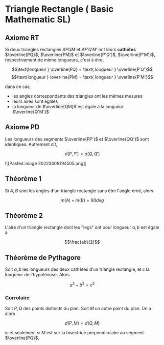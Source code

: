 # Triangle Rectangle ( Basic Mathematic SL)
## Axiome RT 
Si deux triangles rectangles $\Delta PQM$ et $\Delta P'Q'M'$ ont leurs **cathètes** $\overline{PQ}$, $\overline{PM}$ et $\overline{P'Q'}$, $\overline{P'M'}$, respectivement de même longueurs, c'est à dire,

$$\text{longueur } \overline{PQ} = \text{ longueur } \overline{P'Q'}$$
$$\text{longueur } \overline{PM} = \text{ longueur } \overline{P'M'}$$

dans ce cas,

- les angles correspondants des triangles ont les mêmes mesures
- leurs aires sont égales
- la longueur de $\overline{QM}$ est égale à la longueur $\overline{Q'M'}$

## Axiome PD
Les longueurs des segments $\overline{PP'}$ et $\overline{QQ'}$ sont identiques. Autrement dit,


$$d(P,P') = d(Q,Q')$$

![[Pasted image 20220408194505.png]]

## Théorème 1
Si $A, B$ sont les angles d'un triangle rectangle sans être l'angle droit, alors

$$m(A) + m(B) = 90 deg$$

## Théorème 2
L'aire d'un triangle rectangle dont les "legs" ont pour longueur $a,b$ est égale à

$$\frac{ab}{2}$$

## Théorème de Pythagore
Soit $a, b$ les longueurs des deux cathètes d'un triangle rectangle, et $c$ la longueur de l'hypoténuse. Alors

$$a^{2}+b^{2}=c^{2}$$

### Corrolaire 
Soit $P, Q$ des points distincts du plan. Soit $M$ un autre point du plan. On a alors

$$d(P,M)=d(Q,M)$$

si et seulement si $M$ est sur la bisectrice perpendiculaire au segment $\overline{PQ}$.